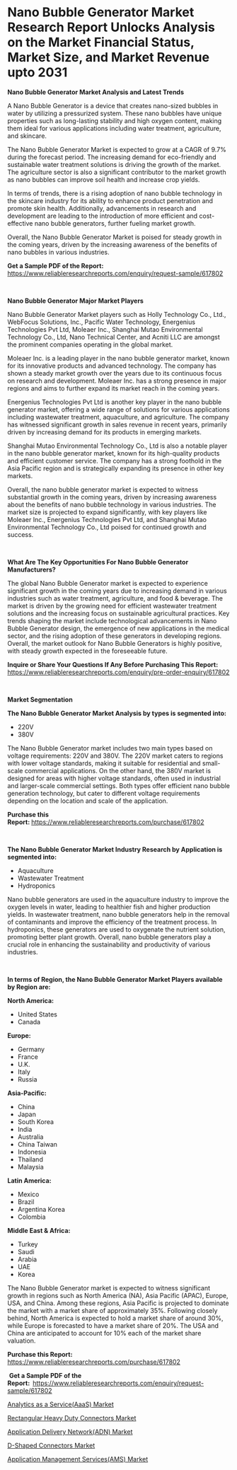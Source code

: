 <p><h1>Nano Bubble Generator Market Research Report Unlocks Analysis on the Market Financial Status, Market Size, and Market Revenue upto 2031</h1></p><p><strong>Nano Bubble Generator Market Analysis and Latest Trends</strong></p>
<p><p>A Nano Bubble Generator is a device that creates nano-sized bubbles in water by utilizing a pressurized system. These nano bubbles have unique properties such as long-lasting stability and high oxygen content, making them ideal for various applications including water treatment, agriculture, and skincare.</p><p>The Nano Bubble Generator Market is expected to grow at a CAGR of 9.7% during the forecast period. The increasing demand for eco-friendly and sustainable water treatment solutions is driving the growth of the market. The agriculture sector is also a significant contributor to the market growth as nano bubbles can improve soil health and increase crop yields.</p><p>In terms of trends, there is a rising adoption of nano bubble technology in the skincare industry for its ability to enhance product penetration and promote skin health. Additionally, advancements in research and development are leading to the introduction of more efficient and cost-effective nano bubble generators, further fueling market growth.</p><p>Overall, the Nano Bubble Generator Market is poised for steady growth in the coming years, driven by the increasing awareness of the benefits of nano bubbles in various industries.</p></p>
<p><strong>Get a Sample PDF of the Report:&nbsp;</strong> <a href="https://www.reliableresearchreports.com/enquiry/request-sample/617802">https://www.reliableresearchreports.com/enquiry/request-sample/617802</a></p>
<p>&nbsp;</p>
<p><strong>Nano Bubble Generator Major Market Players</strong></p>
<p><p>Nano Bubble Generator Market players such as Holly Technology Co., Ltd., WebFocus Solutions, Inc., Pacific Water Technology, Energenius Technologies Pvt Ltd, Moleaer Inc., Shanghai Mutao Environmental Technology Co., Ltd, Nano Technical Center, and Acniti LLC are amongst the prominent companies operating in the global market.</p><p>Moleaer Inc. is a leading player in the nano bubble generator market, known for its innovative products and advanced technology. The company has shown a steady market growth over the years due to its continuous focus on research and development. Moleaer Inc. has a strong presence in major regions and aims to further expand its market reach in the coming years.</p><p>Energenius Technologies Pvt Ltd is another key player in the nano bubble generator market, offering a wide range of solutions for various applications including wastewater treatment, aquaculture, and agriculture. The company has witnessed significant growth in sales revenue in recent years, primarily driven by increasing demand for its products in emerging markets.</p><p>Shanghai Mutao Environmental Technology Co., Ltd is also a notable player in the nano bubble generator market, known for its high-quality products and efficient customer service. The company has a strong foothold in the Asia Pacific region and is strategically expanding its presence in other key markets.</p><p>Overall, the nano bubble generator market is expected to witness substantial growth in the coming years, driven by increasing awareness about the benefits of nano bubble technology in various industries. The market size is projected to expand significantly, with key players like Moleaer Inc., Energenius Technologies Pvt Ltd, and Shanghai Mutao Environmental Technology Co., Ltd poised for continued growth and success.</p></p>
<p>&nbsp;</p>
<p><strong>What Are The Key Opportunities For Nano Bubble Generator Manufacturers?</strong></p>
<p><p>The global Nano Bubble Generator market is expected to experience significant growth in the coming years due to increasing demand in various industries such as water treatment, agriculture, and food & beverage. The market is driven by the growing need for efficient wastewater treatment solutions and the increasing focus on sustainable agricultural practices. Key trends shaping the market include technological advancements in Nano Bubble Generator design, the emergence of new applications in the medical sector, and the rising adoption of these generators in developing regions. Overall, the market outlook for Nano Bubble Generators is highly positive, with steady growth expected in the foreseeable future.</p></p>
<p><strong>Inquire or Share Your Questions If Any Before Purchasing This Report:</strong> <a href="https://www.reliableresearchreports.com/enquiry/pre-order-enquiry/617802">https://www.reliableresearchreports.com/enquiry/pre-order-enquiry/617802</a></p>
<p>&nbsp;</p>
<p><strong>Market Segmentation</strong></p>
<p><strong>The Nano Bubble Generator Market Analysis by types is segmented into:</strong></p>
<p><ul><li>220V</li><li>380V</li></ul></p>
<p><p>The Nano Bubble Generator market includes two main types based on voltage requirements: 220V and 380V. The 220V market caters to regions with lower voltage standards, making it suitable for residential and small-scale commercial applications. On the other hand, the 380V market is designed for areas with higher voltage standards, often used in industrial and larger-scale commercial settings. Both types offer efficient nano bubble generation technology, but cater to different voltage requirements depending on the location and scale of the application.</p></p>
<p><strong>Purchase this Report:&nbsp;</strong><a href="https://www.reliableresearchreports.com/purchase/617802">https://www.reliableresearchreports.com/purchase/617802</a></p>
<p>&nbsp;</p>
<p><strong>The Nano Bubble Generator Market Industry Research by Application is segmented into:</strong></p>
<p><ul><li>Aquaculture</li><li>Wastewater Treatment</li><li>Hydroponics</li></ul></p>
<p><p>Nano bubble generators are used in the aquaculture industry to improve the oxygen levels in water, leading to healthier fish and higher production yields. In wastewater treatment, nano bubble generators help in the removal of contaminants and improve the efficiency of the treatment process. In hydroponics, these generators are used to oxygenate the nutrient solution, promoting better plant growth. Overall, nano bubble generators play a crucial role in enhancing the sustainability and productivity of various industries.</p></p>
<p>&nbsp;</p>
<p><strong>In terms of Region, the Nano Bubble Generator Market Players available by Region are:</strong></p>
<p>
    <p> <strong> North America: </strong>
        <ul>
            <li>United States</li>
            <li>Canada</li>
        </ul>
        </p> 
    <p> <strong> Europe: </strong>
        <ul>
            <li>Germany</li>
            <li>France</li>
            <li>U.K.</li>
            <li>Italy</li>
            <li>Russia</li>
        </ul>
        </p> 
    <p> <strong> Asia-Pacific: </strong>
        <ul>
            <li>China</li>
            <li>Japan</li>
            <li>South Korea</li>
            <li>India</li>
            <li>Australia</li>
            <li>China Taiwan</li>
            <li>Indonesia</li>
            <li>Thailand</li>
            <li>Malaysia</li>
        </ul>
        </p> 
    <p> <strong> Latin America: </strong>
        <ul>
            <li>Mexico</li>
            <li>Brazil</li>
            <li>Argentina Korea</li>
            <li>Colombia</li>
        </ul>
        </p> 
    <p> <strong> Middle East & Africa: </strong>
        <ul>
            <li>Turkey</li>
            <li>Saudi</li>
            <li>Arabia</li>
            <li>UAE</li>
            <li>Korea</li>
        </ul>
    </p>
    </p>
<p><p>The Nano Bubble Generator market is expected to witness significant growth in regions such as North America (NA), Asia Pacific (APAC), Europe, USA, and China. Among these regions, Asia Pacific is projected to dominate the market with a market share of approximately 35%. Following closely behind, North America is expected to hold a market share of around 30%, while Europe is forecasted to have a market share of 20%. The USA and China are anticipated to account for 10% each of the market share valuation.</p></p>
<p><strong>Purchase this Report: </strong><a href="https://www.reliableresearchreports.com/purchase/617802">https://www.reliableresearchreports.com/purchase/617802</a></p>
<p>&nbsp;<strong>Get a Sample PDF of the Report:&nbsp;&nbsp;</strong><a href="https://www.reliableresearchreports.com/enquiry/request-sample/617802">https://www.reliableresearchreports.com/enquiry/request-sample/617802</a></p>
<p><strong></strong></p>
<p><p><a href="https://florentine-yuzu-f42.notion.site/Analytics-as-a-Service-AaaS-Market-Insights-Market-Players-and-Forecast-Till-2031-b0ccee7f7a654feaa257dbcbdd68662c">Analytics as a Service(AaaS) Market</a></p><p><a href="https://view.publitas.com/reportprime-1/rectangular-heavy-duty-connectors-market-research-report-unlocks-analysis-on-the-market-financial-status-market-size-and-market-revenue-upto-2031/">Rectangular Heavy Duty Connectors Market</a></p><p><a href="https://fuschia-pecorino-a6d.notion.site/Application-Delivery-Network-ADN-Market-Offer-Valuable-Insights-into-Market-Size-Market-Share-Mar-3a35ba6265404d8183052842873455e3">Application Delivery Network(ADN) Market</a></p><p><a href="https://view.publitas.com/reportprime-1/d-shaped-connectors-market-analysis-and-market-size-global-industry-overview-market-segmentation-and-forecast-2024-to-2031/">D-Shaped Connectors Market</a></p><p><a href="https://changeable-paste-463.notion.site/Application-Management-Services-AMS-Market-Analysis-and-Market-Size-Global-Industry-Overview-Mark-1962308f6d094f98811b68f565da463c">Application Management Services(AMS) Market</a></p></p>